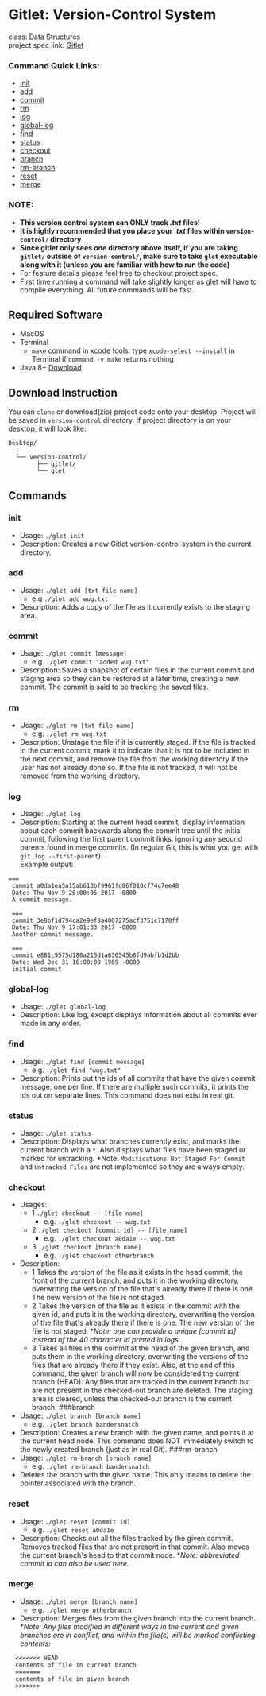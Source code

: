 # Gitlet: Version-Control System
class: Data Structures\
project spec link: [Gitlet](https://inst.eecs.berkeley.edu/~cs61b/fa17/materials/proj/proj3/index.html)

### Command Quick Links:
- [init](#init)
- [add](#add)
- [commit](#commit)
- [rm](#rm)
- [log](#log)
- [global-log](#global-log)
- [find](#find)
- [status](#status)
- [checkout](#checkout)
- [branch](#branch)
- [rm-branch](#rm-branch)
- [reset](#reset)
- [merge](#merge)

### NOTE: 
- **This version control system can ONLY track *.txt* files!**
- **It is highly recommended that you place your *.txt* files within `version-control/` directory**
- **Since gitlet only sees *one* directory above itself, if you are taking `gitlet/` outside of `version-control/`, make sure to take `glet` executable along with it (unless you are familiar with how to run the code)**
- For feature details please feel free to checkout project spec. 
- First time running a command will take slightly longer as glet will have to compile everything. All future commands will be fast. 

## Required Software
- MacOS
- Terminal
  - `make` command in xcode tools: type `xcode-select --install` in Terminal if `command -v make` returns nothing
- Java 8+ [Download](https://www.java.com/en/download/mac_download.jsp)

## Download Instruction
You can `clone` or download(zip) project code onto your desktop. Project will be saved in `version-control` directory.
If project directory is on your desktop, it will look like:
```
Desktop/
  :
  └── version-control/
        ├── gitlet/
        └── glet
```
  
## Commands
### init
  - Usage: `./glet init`
  - Description: Creates a new Gitlet version-control system in the current directory.
### add 
  - Usage: `./glet add [txt file name]`
    - e.g `./glet add wug.txt`
  - Description: Adds a copy of the file as it currently exists to the staging area.
### commit 
  - Usage: `./glet commit [message]`
    - e.g. `./glet commit "added wug.txt"`
  - Description: Saves a snapshot of certain files in the current commit and staging area so they can be restored at a later time, creating a new commit. The commit is said to be tracking the saved files.
### rm 
  - Usage: `./glet rm [txt file name]`
    - e.g. `./glet rm wug.txt`
  - Description: Unstage the file if it is currently staged. If the file is tracked in the current commit, mark it to indicate that it is not to be included in the next commit, and remove the file from the working directory if the user has not already done so. If the file is not tracked, it will not be removed from the working directory.
### log 
  - Usage: `./glet log`
  - Description: Starting at the current head commit, display information about each commit backwards along the commit tree until the initial commit, following the first parent commit links, ignoring any second parents found in merge commits. (In regular Git, this is what you get with `git log --first-parent`).\
  Example output:
  ```
  ===
   commit a0da1ea5a15ab613bf9961fd86f010cf74c7ee48
   Date: Thu Nov 9 20:00:05 2017 -0800
   A commit message.

   ===
   commit 3e8bf1d794ca2e9ef8a4007275acf3751c7170ff
   Date: Thu Nov 9 17:01:33 2017 -0800
   Another commit message.

   ===
   commit e881c9575d180a215d1a636545b8fd9abfb1d2bb
   Date: Wed Dec 31 16:00:00 1969 -0800
   initial commit
   ```
### global-log 
  - Usage: `./glet global-log`
  - Description: Like log, except displays information about all commits ever made in any order.
### find 
  - Usage: `./glet find [commit message]`
    - e.g. `./glet find "wug.txt"`
  - Description: Prints out the ids of all commits that have the given commit message, one per line. If there are multiple such commits, it prints the ids out on separate lines. This command does not exist in real git.
### status 
  - Usage: `./glet status`
  - Description: Displays what branches currently exist, and marks the current branch with a `*`. Also displays what files have been staged or marked for untracking. *Note: `Modifications Not Staged For Commit` and `Untracked Files` are not implemented so they are always empty.
### checkout 
  - Usages:
    - 1 `./glet checkout -- [file name]`
      - e.g. `./glet checkout -- wug.txt`
    - 2 `./glet checkout [commit id] -- [file name]`
      - e.g. `./glet checkout a0da1e -- wug.txt`
    - 3 `./glet checkout [branch name]`
      - e.g. `./glet checkout otherbranch`
  - Description:
    - 1 Takes the version of the file as it exists in the head commit, the front of the current branch, and puts it in the working directory, overwriting the version of the file that's already there if there is one. The new version of the file is not staged.
    - 2 Takes the version of the file as it exists in the commit with the given id, and puts it in the working directory, overwriting the version of the file that's already there if there is one. The new version of the file is not staged. **Note: one can provide a unique [commit id] instead of the 40 character id printed in logs.*
    - 3 Takes all files in the commit at the head of the given branch, and puts them in the working directory, overwriting the versions of the files that are already there if they exist. Also, at the end of this command, the given branch will now be considered the current branch (HEAD). Any files that are tracked in the current branch but are not present in the checked-out branch are deleted. The staging area is cleared, unless the checked-out branch is the current branch.
###branch 
  - Usage: `./glet branch [branch name]`
    - e.g. `./glet branch bandersnatch`
  - Description: Creates a new branch with the given name, and points it at the current head node. This command does NOT immediately switch to the newly created branch (just as in real Git).
###rm-branch 
  - Usage: `./glet rm-branch [branch name]`
    - e.g. `./glet rm-branch bandersnatch`
  - Deletes the branch with the given name. This only means to delete the pointer associated with the branch.
### reset 
  - Usage: `./glet reset [commit id]`
    - e.g. `./glet reset a0da1e`
  - Description: Checks out all the files tracked by the given commit. Removes tracked files that are not present in that commit. Also moves the current branch's head to that commit node. **Note: abbreviated commit id can also be used here.*
### merge 
  - Usage: `./glet merge [branch name]`
    - e.g. `./glet merge otherbranch`
  - Description: Merges files from the given branch into the current branch. **Note: Any files modified in different ways in the current and given branches are in conflict, and within the file(s) will be marked conflicting contents:*
  ```
    <<<<<<< HEAD
    contents of file in current branch
    =======
    contents of file in given branch
    >>>>>>>
  ```
